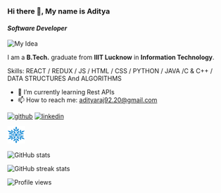 ### Hi there 👋, My name is Aditya
#### *Software Developer*
![My Idea](https://user-images.githubusercontent.com/48626792/129196230-646aaf7b-e9b9-4b98-b83e-245d170a08db.gif)


I am a **B.Tech.** graduate from **IIIT Lucknow** in **Information Technology**.

Skills: REACT / REDUX / JS / HTML / CSS / PYTHON / JAVA /C & C++ / DATA STRUCTURES And ALGORITHMS

- 🌱 I’m currently learning Rest APIs 
- 📫 How to reach me: adityaraj92.20@gmail.com 


[<img src='https://cdn.jsdelivr.net/npm/simple-icons@3.0.1/icons/github.svg' alt='github' height='40'>](https://github.com/aditya11raj)  [<img src='https://cdn.jsdelivr.net/npm/simple-icons@3.0.1/icons/linkedin.svg' alt='linkedin' height='40'>](https://www.linkedin.com/in/adityaraj11/)  

<a href='https://archiveprogram.github.com/'><img src='https://raw.githubusercontent.com/acervenky/animated-github-badges/master/assets/acbadge.gif' width='40' height='40'></a> 

![GitHub stats](https://github-readme-stats.vercel.app/api?username=aditya11raj&show_icons=true)  

![GitHub streak stats](https://github-readme-streak-stats.herokuapp.com/?user=aditya11raj)  

![Profile views](https://gpvc.arturio.dev/aditya11raj)  
